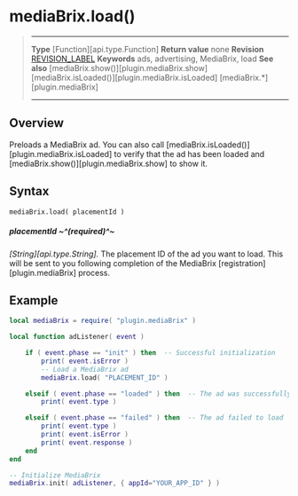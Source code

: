 # mediaBrix.load()

> --------------------- ------------------------------------------------------------------------------------------
> __Type__              [Function][api.type.Function]
> __Return value__      none
> __Revision__          [REVISION_LABEL](REVISION_URL)
> __Keywords__          ads, advertising, MediaBrix, load
> __See also__          [mediaBrix.show()][plugin.mediaBrix.show]
>						[mediaBrix.isLoaded()][plugin.mediaBrix.isLoaded]
>						[mediaBrix.*][plugin.mediaBrix]
> --------------------- ------------------------------------------------------------------------------------------


## Overview

Preloads a MediaBrix ad. You can also call [mediaBrix.isLoaded()][plugin.mediaBrix.isLoaded] to verify that the ad has been loaded and [mediaBrix.show()][plugin.mediaBrix.show] to show it.

## Syntax

	mediaBrix.load( placementId )

##### placementId ~^(required)^~
_[String][api.type.String]._ The placement ID of the ad you want to load. This will be sent to you following completion of the MediaBrix [registration][plugin.mediaBrix] process.


## Example

``````lua
local mediaBrix = require( "plugin.mediaBrix" )

local function adListener( event )

	if ( event.phase == "init" ) then  -- Successful initialization
		print( event.isError )
		-- Load a MediaBrix ad
		mediaBrix.load( "PLACEMENT_ID" )

	elseif ( event.phase == "loaded" ) then  -- The ad was successfully loaded
		print( event.type )

	elseif ( event.phase == "failed" ) then  -- The ad failed to load
		print( event.type )
		print( event.isError )
		print( event.response )
	end
end

-- Initialize MediaBrix
mediaBrix.init( adListener, { appId="YOUR_APP_ID" } )
``````
